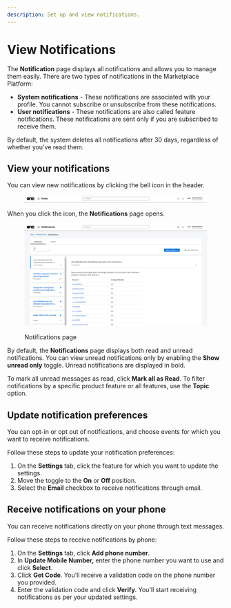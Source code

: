 ```yaml
---
description: Set up and view notifications.
---
```


# View Notifications

The **Notification** page displays all notifications and allows you to manage them easily.  There are two types of notifications in the Marketplace Platform:

* **System notifications** - These notifications are associated with your profile. You cannot subscribe or unsubscribe from these notifications.
* **User notifications** - These notifications are also called feature notifications. These notifications are sent only if you are subscribed to receive them.

By default, the system deletes all notifications after 30 days, regardless of whether you've read them.

## View your notifications

You can view new notifications by clicking the bell icon in the header.&#x20;

<figure><img src="../../../.gitbook/assets/image (313).png" alt=""><figcaption></figcaption></figure>

When you click the icon, the **Notifications** page opens.&#x20;

<figure><img src="../../../.gitbook/assets/image (312).png" alt=""><figcaption><p>Notifications page</p></figcaption></figure>

By default, the **Notifications** page displays both read and unread notifications. You can view unread notifications only by enabling the **Show unread only** toggle. Unread notifications are displayed in bold. &#x20;

To mark all unread messages as read, click **Mark all as Read**. To filter notifications by a specific product feature or all features, use the **Topic** option.

## Update notification preferences

You can opt-in or opt out of notifications, and choose events for which you want to receive notifications.

Follow these steps to update your notification preferences:

1. On the **Settings** tab, click the feature for which you want to update the settings.&#x20;
2. Move the toggle to the **On** or **Off** position.
3. Select the **Email** checkbox to receive notifications through email.&#x20;

## Receive notifications on your phone

You can receive notifications directly on your phone through text messages.

Follow these steps to receive notifications by phone:

1. On the **Settings** tab, click **Add phone number**.
2. In **Update Mobile Number,** enter the phone number you want to use and click **Select**.
3. Click **Get Code**. You'll receive a validation code on the phone number you provided.
4. Enter the validation code and click **Verify**. You'll start receiving notifications as per your updated settings.
